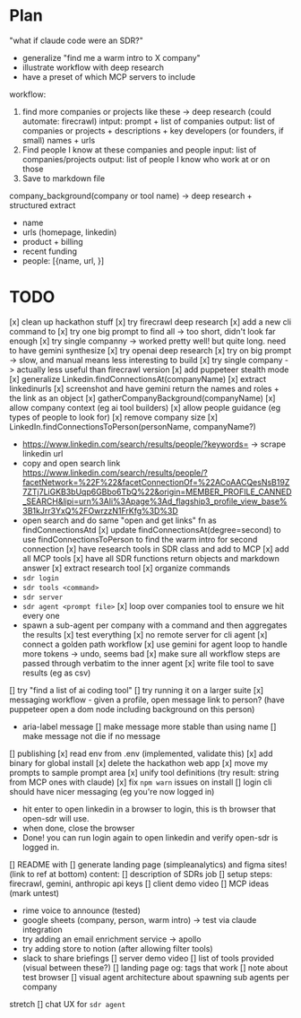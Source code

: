 # Plan 

"what if claude code were an SDR?"
- generalize "find me a warm intro to X company"
- illustrate workflow with deep research
- have a preset of which MCP servers to include

workflow:
1. find more companies or projects like these -> deep research (could automate: firecrawl)
  intput: prompt + list of companies
  output: list of companies or projects + descriptions + key developers (or founders, if small) names + urls
2. Find people I know at these companies and people 
  input: list of companies/projects
  output: list of people I know who work at or on those 
3. Save to markdown file

company_background(company or tool name) -> deep research + structured extract
- name
- urls (homepage, linkedin)
- product + billing
- recent funding
- people: [{name, url, }]



# TODO

[x] clean up hackathon stuff
[x] try firecrawl deep research
  [x] add a new cli command to
  [x] try one big prompt to find all -> too short, didn't look far enough
  [x] try single companny -> worked pretty well! but quite long. need to have gemini synthesize
[x] try openai deep research
  [x] try on big prompt -> slow, and manual means less interesting to build
  [x] try single company -> actually less useful than firecrawl version 
[x] add puppeteer stealth mode
[x] generalize Linkedin.findConnectionsAt(companyName) 
  [x] extract linkedinurls
  [x] screenshot and have gemini return the names and roles + the link as an object
[x] gatherCompanyBackground(companyName)
   [x] allow company context (eg ai tool builders)
   [x] allow people guidance (eg types of people to look for)
   [x] remove company size
[x] LinkedIn.findConnectionsToPerson(personName, companyName?) 
  - https://www.linkedin.com/search/results/people/?keywords=<name> <company name> -> scrape linkedin url
  - copy and open search link https://www.linkedin.com/search/results/people/?facetNetwork=%22F%22&facetConnectionOf=%22ACoAACQesNsB19Z7ZTj7LiGKB3bUqp6GBbo6TbQ%22&origin=MEMBER_PROFILE_CANNED_SEARCH&lipi=urn%3Ali%3Apage%3Ad_flagship3_profile_view_base%3B1kJrr3YxQ%2FOwrzzN1FrKfg%3D%3D
  - open search and do same "open and get links" fn as findConnectionsAtd
[x] update findConnectionsAt(degree=second) to use findConnectionsToPerson to find the warm intro for second connection
[x] have research tools in SDR class and add to MCP
[x] add all MCP tools
[x] have all SDR functions return objects and markdown answer
[x] extract research tool
[x] organize commands
  - `sdr login`
  - `sdr tools <command>` 
  - `sdr server`
  - `sdr agent <prompt file>`
[x] loop over companies tool to ensure we hit every one 
  - spawn a sub-agent per company with a command and then aggregates the results
[x] test everything
[x] no remote server for cli agent
[x] connect a golden path workflow
[x] use gemini for agent loop to handle more tokens
  -> undo, seems bad
[x] make sure all workflow steps are passed through verbatim to the inner agent
[x] write file tool to save results (eg as csv)

[] try "find a list of ai coding tool"
[] try running it on a larger suite
[x] messaging workflow - given a profile, open message link to person? (have puppeteer open a dom node including background on this person)
  - aria-label message
[] make message more stable than using name
[] make message not die if no message

[] publishing
  [x] read env from .env (implemented, validate this)
  [x] add binary for global install
  [x] delete the hackathon web app
  [x] move my prompts to sample prompt area
  [x] unify tool definitions (try result: string from MCP ones with claude)
  [x] fix `npm warn` issues on install
[] login cli should have nicer messaging (eg you're now logged in)
  - hit enter to open linkedin in a browser to login, this is th browser that open-sdr will use. 
  - when done, close the browser
  - Done! you can run login again to open linkedin and verify open-sdr is logged in.
  
[] README with 
[] generate landing page (simpleanalytics) and figma sites! (link to ref at bottom)
content:
[] description of SDRs job
[] setup steps: firecrawl, gemini, anthropic api keys
[] client demo video
[] MCP ideas (mark untest)
  - rime voice to announce (tested)
  - google sheets (company, person, warm intro) -> test via claude integration
  - try adding an email enrichment service -> apollo
  - try adding store to notion (after allowing filter tools)
  - slack to share briefings
[] server demo video
[] list of tools provided (visual between these?)
[] landing page og: tags that work
[] note about test browser
[] visual agent architecture about spawning sub agents per company

stretch
[] chat UX for `sdr agent`